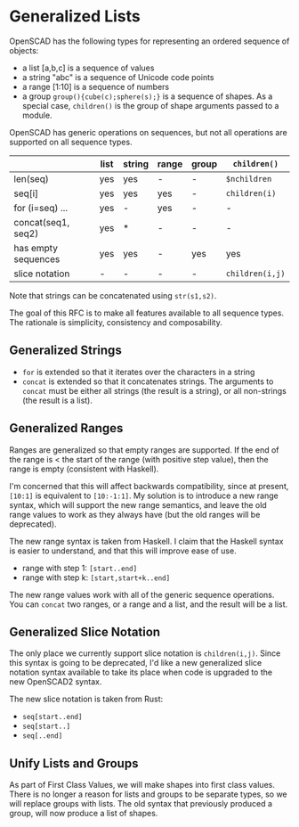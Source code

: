 # Generalized Lists

OpenSCAD has the following types for representing an ordered sequence of objects:
* a list [a,b,c] is a sequence of values
* a string "abc" is a sequence of Unicode code points
* a range [1:10] is a sequence of numbers
* a group `group(){cube(c);sphere(s);}` is a sequence of shapes.
  As a special case, `children()` is the group of shape arguments passed to a module.

OpenSCAD has generic operations on sequences,
but not all operations are supported on all sequence types.

|                   |list |string|range|group|`children()`
|-------------------|-----|------|-----|-----|----------
|len(seq)           | yes | yes  | -   | -   |`$nchildren`
|seq[i]             | yes | yes  | yes | -   |`children(i)`
|for (i=seq) ...    | yes | -    | yes | -   |-
|concat(seq1, seq2) | yes | *    | -   | -   |-
|has empty sequences| yes | yes  | -   | yes |yes
|slice notation     | -   | -    | -   | -   |`children(i,j)`

Note that strings can be concatenated using `str(s1,s2)`.

The goal of this RFC is to make all features available to all sequence types.
The rationale is simplicity, consistency and composability.

## Generalized Strings
* `for` is extended so that it iterates over the characters in a string
* `concat` is extended so that it concatenates strings.
  The arguments to `concat` must be either all strings (the result is a string),
  or all non-strings (the result is a list).

## Generalized Ranges
Ranges are generalized so that empty ranges are supported.
If the end of the range is < the start of the range (with positive step value),
then the range is empty (consistent with Haskell).

I'm concerned that this will affect backwards compatibility,
since at present, `[10:1]` is equivalent to `[10:-1:1]`.
My solution is to introduce a new range syntax, which will
support the new range semantics, and leave the old range values
to work as they always have (but the old ranges will be deprecated).

The new range syntax is taken from Haskell.
I claim that the Haskell syntax is easier to understand,
and that this will improve ease of use.
* range with step 1: `[start..end]`
* range with step k: `[start,start+k..end]`

The new range values work with all of the generic sequence operations.
You can `concat` two ranges, or a range and a list,
and the result will be a list.

## Generalized Slice Notation
The only place we currently support slice notation is `children(i,j)`.
Since this syntax is going to be deprecated,
I'd like a new generalized slice notation syntax available to take its place
when code is upgraded to the new OpenSCAD2 syntax.

The new slice notation is taken from Rust:
* `seq[start..end]`
* `seq[start..]`
* `seq[..end]`

## Unify Lists and Groups
As part of First Class Values,
we will make shapes into first class values.
There is no longer a reason for lists and groups to be separate types,
so we will replace groups with lists.
The old syntax that previously produced a group,
will now produce a list of shapes.
